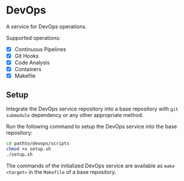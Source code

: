 # DevOps

A service for DevOps operations.

Supported operations:

- [x] Continuous Pipelines
- [x] Git Hooks
- [x] Code Analysis
- [x] Containers
- [x] Makefile

## Setup

Integrate the DevOps service repository into a base repository with `git submodule` dependency or any other appropriate method.

Run the following command to setup the DevOps service into the base repository:

```bash
cd pathto/devops/scripts 
chmod +x setup.sh
./setup.sh
```

The commands of the initialized DevOps service are available as `make <target>` in the `Makefile` of a base repository.
